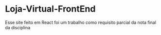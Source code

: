 # Loja-Virtual-FrontEnd
Esse site feito em React foi um trabalho como requisito parcial da nota final da disciplina
